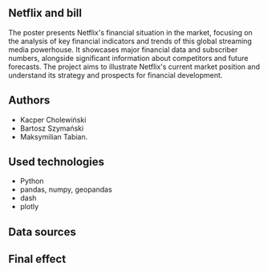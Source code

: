 ## Netflix and bill

The poster presents Netflix's financial situation in the market, focusing on the analysis of key financial indicators and trends of this global streaming media powerhouse. It showcases major financial data and subscriber numbers, alongside significant information about competitors and future forecasts. The project aims to illustrate Netflix's current market position and understand its strategy and prospects for financial development.

## Authors
- Kacper Cholewiński
- Bartosz Szymański
- Maksymilian Tabian.

## Used technologies
- Python
- pandas, numpy, geopandas
- dash
- plotly
 

## Data sources

## Final effect



